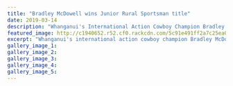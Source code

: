 ```yaml
---
title: "Bradley McDowell wins Junior Rural Sportsman title"
date: 2019-03-14
description: "Whanganui's International Action Cowboy Champion Bradley McDowell can now add the Fonterra Junior Rural Sportsman title..."
featured_image: http://c1940652.r52.cf0.rackcdn.com/5c91e491ff2a7c25ea000571/Bradley-McDowell.Chron-14.3.19.jpg
excerpt: "Whanganui's international action cowboy champion Bradley McDowell can now add the Fonterra Junior Rural Sportsman title to his growing list of achievements."
gallery_image_1: 
gallery_image_2: 
gallery_image_3: 
gallery_image_4: 
gallery_image_5: 
---
```

